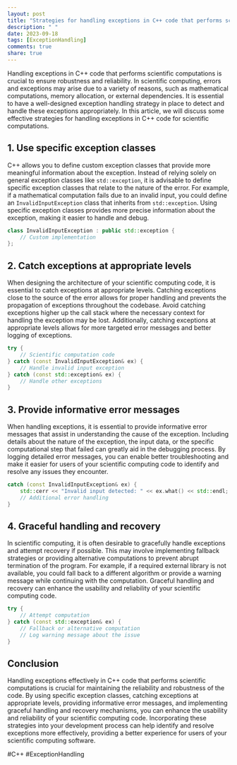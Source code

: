 ```yaml
---
layout: post
title: "Strategies for handling exceptions in C++ code that performs scientific computations"
description: " "
date: 2023-09-18
tags: [ExceptionHandling]
comments: true
share: true
---
```


Handling exceptions in C++ code that performs scientific computations is crucial to ensure robustness and reliability. In scientific computing, errors and exceptions may arise due to a variety of reasons, such as mathematical computations, memory allocation, or external dependencies. It is essential to have a well-designed exception handling strategy in place to detect and handle these exceptions appropriately. In this article, we will discuss some effective strategies for handling exceptions in C++ code for scientific computations.

## 1. Use specific exception classes

C++ allows you to define custom exception classes that provide more meaningful information about the exception. Instead of relying solely on general exception classes like `std::exception`, it is advisable to define specific exception classes that relate to the nature of the error. For example, if a mathematical computation fails due to an invalid input, you could define an `InvalidInputException` class that inherits from `std::exception`. Using specific exception classes provides more precise information about the exception, making it easier to handle and debug.

```cpp
class InvalidInputException : public std::exception {
    // Custom implementation
};
```

## 2. Catch exceptions at appropriate levels

When designing the architecture of your scientific computing code, it is essential to catch exceptions at appropriate levels. Catching exceptions close to the source of the error allows for proper handling and prevents the propagation of exceptions throughout the codebase. Avoid catching exceptions higher up the call stack where the necessary context for handling the exception may be lost. Additionally, catching exceptions at appropriate levels allows for more targeted error messages and better logging of exceptions.

```cpp
try {
    // Scientific computation code
} catch (const InvalidInputException& ex) {
    // Handle invalid input exception
} catch (const std::exception& ex) {
    // Handle other exceptions
}
```

## 3. Provide informative error messages

When handling exceptions, it is essential to provide informative error messages that assist in understanding the cause of the exception. Including details about the nature of the exception, the input data, or the specific computational step that failed can greatly aid in the debugging process. By logging detailed error messages, you can enable better troubleshooting and make it easier for users of your scientific computing code to identify and resolve any issues they encounter.

```cpp
catch (const InvalidInputException& ex) {
    std::cerr << "Invalid input detected: " << ex.what() << std::endl;
    // Additional error handling
}
```

## 4. Graceful handling and recovery

In scientific computing, it is often desirable to gracefully handle exceptions and attempt recovery if possible. This may involve implementing fallback strategies or providing alternative computations to prevent abrupt termination of the program. For example, if a required external library is not available, you could fall back to a different algorithm or provide a warning message while continuing with the computation. Graceful handling and recovery can enhance the usability and reliability of your scientific computing code.

```cpp
try {
    // Attempt computation
} catch (const std::exception& ex) {
    // Fallback or alternative computation
    // Log warning message about the issue
}
```

## Conclusion

Handling exceptions effectively in C++ code that performs scientific computations is crucial for maintaining the reliability and robustness of the code. By using specific exception classes, catching exceptions at appropriate levels, providing informative error messages, and implementing graceful handling and recovery mechanisms, you can enhance the usability and reliability of your scientific computing code. Incorporating these strategies into your development process can help identify and resolve exceptions more effectively, providing a better experience for users of your scientific computing software.

#C++ #ExceptionHandling